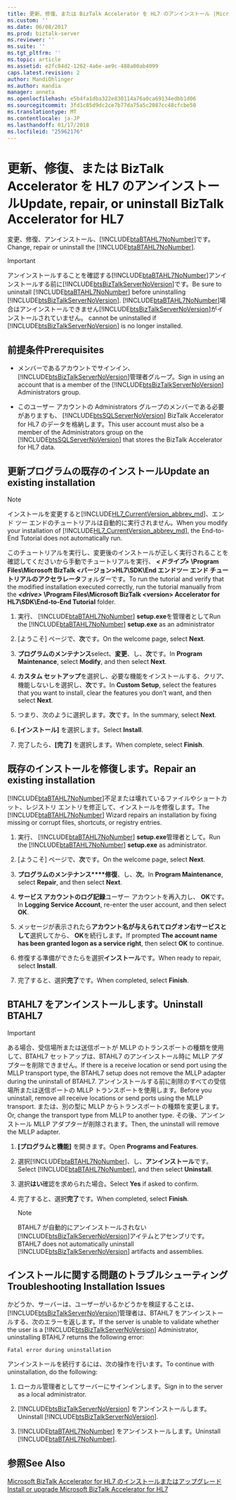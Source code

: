 ```yaml
---
title: 更新、修復、または BizTalk Accelerator を HL7 のアンインストール |Microsoft ドキュメント
ms.custom: ''
ms.date: 06/08/2017
ms.prod: biztalk-server
ms.reviewer: ''
ms.suite: ''
ms.tgt_pltfrm: ''
ms.topic: article
ms.assetid: e2fc84d2-1262-4a6e-ae9c-488a00ab4099
caps.latest.revision: 2
author: MandiOhlinger
ms.author: mandia
manager: anneta
ms.openlocfilehash: e5b4fa1dba322e830114a76a0ca69134edbb1d06
ms.sourcegitcommit: 3fd1c85d9dc2ce7b77da75a5c2087cc48cfcbe50
ms.translationtype: MT
ms.contentlocale: ja-JP
ms.lasthandoff: 01/17/2018
ms.locfileid: "25962176"
---
```

# <a name="update-repair-or-uninstall-biztalk-accelerator-for-hl7"></a><span data-ttu-id="6caa1-102">更新、修復、または BizTalk Accelerator を HL7 のアンインストール</span><span class="sxs-lookup"><span data-stu-id="6caa1-102">Update, repair, or uninstall BizTalk Accelerator for HL7</span></span>

<span data-ttu-id="6caa1-103">変更、修復、アンインストール、[!INCLUDE[btaBTAHL7NoNumber](../../includes/btabtahl7nonumber-md.md)]です。</span><span class="sxs-lookup"><span data-stu-id="6caa1-103">Change, repair or uninstall the [!INCLUDE[btaBTAHL7NoNumber](../../includes/btabtahl7nonumber-md.md)].</span></span>  
  
> [!IMPORTANT]
>  <span data-ttu-id="6caa1-104">アンインストールすることを確認する[!INCLUDE[btaBTAHL7NoNumber](../../includes/btabtahl7nonumber-md.md)]アンインストールする前に[!INCLUDE[btsBizTalkServerNoVersion](../../includes/btsbiztalkservernoversion-md.md)]です。</span><span class="sxs-lookup"><span data-stu-id="6caa1-104">Be sure to uninstall [!INCLUDE[btaBTAHL7NoNumber](../../includes/btabtahl7nonumber-md.md)] before uninstalling [!INCLUDE[btsBizTalkServerNoVersion](../../includes/btsbiztalkservernoversion-md.md)].</span></span> [!INCLUDE[btaBTAHL7NoNumber](../../includes/btabtahl7nonumber-md.md)]<span data-ttu-id="6caa1-105">場合はアンインストールできません[!INCLUDE[btsBizTalkServerNoVersion](../../includes/btsbiztalkservernoversion-md.md)]がインストールされていません。</span><span class="sxs-lookup"><span data-stu-id="6caa1-105"> cannot be uninstalled if [!INCLUDE[btsBizTalkServerNoVersion](../../includes/btsbiztalkservernoversion-md.md)] is no longer installed.</span></span>  

## <a name="prerequisites"></a><span data-ttu-id="6caa1-106">前提条件</span><span class="sxs-lookup"><span data-stu-id="6caa1-106">Prerequisites</span></span>
* <span data-ttu-id="6caa1-107">メンバーであるアカウントでサインイン、[!INCLUDE[btsBizTalkServerNoVersion](../../includes/btsbiztalkservernoversion-md.md)]管理者グループ。</span><span class="sxs-lookup"><span data-stu-id="6caa1-107">Sign in using an account that is a member of the [!INCLUDE[btsBizTalkServerNoVersion](../../includes/btsbiztalkservernoversion-md.md)] Administrators group.</span></span>  

* <span data-ttu-id="6caa1-108">このユーザー アカウントの Administrators グループのメンバーである必要がありますも、 [!INCLUDE[btsSQLServerNoVersion](../../includes/btssqlservernoversion-md.md)] BizTalk Accelerator for HL7 のデータを格納します。</span><span class="sxs-lookup"><span data-stu-id="6caa1-108">This user account must also be a member of the Administrators group on the [!INCLUDE[btsSQLServerNoVersion](../../includes/btssqlservernoversion-md.md)] that stores the BizTalk Accelerator for HL7 data.</span></span>  
    
## <a name="update-an-existing-installation"></a><span data-ttu-id="6caa1-109">更新プログラムの既存のインストール</span><span class="sxs-lookup"><span data-stu-id="6caa1-109">Update an existing installation</span></span>

> [!NOTE]
>  <span data-ttu-id="6caa1-110">インストールを変更すると[!INCLUDE[HL7_CurrentVersion_abbrev_md](../../includes/hl7-currentversion-abbrev-md.md)]、エンド ツー エンドのチュートリアルは自動的に実行されません。</span><span class="sxs-lookup"><span data-stu-id="6caa1-110">When you modify your installation of [!INCLUDE[HL7_CurrentVersion_abbrev_md](../../includes/hl7-currentversion-abbrev-md.md)], the End-to-End Tutorial does not automatically run.</span></span> 
> 
> <span data-ttu-id="6caa1-111">このチュートリアルを実行し、変更後のインストールが正しく実行されることを確認してくださいから手動でチュートリアルを実行、 ***\<ドライブ\>*** **\Program Files\Microsoft BizTalk \<バージョン\>HL7\SDK\End エンドツー エンド チュートリアルのアクセラレータ**フォルダーです。</span><span class="sxs-lookup"><span data-stu-id="6caa1-111">To run the tutorial and verify that the modified installation executed correctly, run the tutorial manually from the ***\<drive\>*** **\Program Files\Microsoft BizTalk \<version\> Accelerator for HL7\SDK\End-to-End Tutorial** folder.</span></span>
  
1. <span data-ttu-id="6caa1-112">実行、 [!INCLUDE[btaBTAHL7NoNumber](../../includes/btabtahl7nonumber-md.md)] **setup.exe**を管理者として</span><span class="sxs-lookup"><span data-stu-id="6caa1-112">Run the [!INCLUDE[btaBTAHL7NoNumber](../../includes/btabtahl7nonumber-md.md)] **setup.exe** as an administrator</span></span> 
  
2.  <span data-ttu-id="6caa1-113">[ようこそ] ページで、**次**です。</span><span class="sxs-lookup"><span data-stu-id="6caa1-113">On the welcome page, select **Next**.</span></span>  
  
3.  <span data-ttu-id="6caa1-114">**プログラムのメンテナンス**select、**変更**、し、**次**です。</span><span class="sxs-lookup"><span data-stu-id="6caa1-114">In **Program Maintenance**, select **Modify**, and then select **Next**.</span></span>  
  
4.  <span data-ttu-id="6caa1-115">**カスタム セットアップ**を選択し、必要な機能をインストールする、クリア、機能しないしを選択し、**次**です。</span><span class="sxs-lookup"><span data-stu-id="6caa1-115">In **Custom Setup**, select the features that you want to install, clear the features you don't want, and then select **Next**.</span></span>  
  
5.  <span data-ttu-id="6caa1-116">つまり、次のように選択します。**次**です。</span><span class="sxs-lookup"><span data-stu-id="6caa1-116">In the summary, select **Next**.</span></span>  
  
6.  <span data-ttu-id="6caa1-117">**[インストール]** を選択します。</span><span class="sxs-lookup"><span data-stu-id="6caa1-117">Select **Install**.</span></span>  
  
7. <span data-ttu-id="6caa1-118">完了したら、**[完了]** を選択します。</span><span class="sxs-lookup"><span data-stu-id="6caa1-118">When complete, select **Finish**.</span></span>  

## <a name="repair-an-existing-installation"></a><span data-ttu-id="6caa1-119">既存のインストールを修復します。</span><span class="sxs-lookup"><span data-stu-id="6caa1-119">Repair an existing installation</span></span>
<span data-ttu-id="6caa1-120">[!INCLUDE[btaBTAHL7NoNumber](../../includes/btabtahl7nonumber-md.md)]不足または壊れているファイルやショートカット、レジストリ エントリを修正して、インストールを修復します。</span><span class="sxs-lookup"><span data-stu-id="6caa1-120">The [!INCLUDE[btaBTAHL7NoNumber](../../includes/btabtahl7nonumber-md.md)] Wizard repairs an installation by fixing missing or corrupt files, shortcuts, or registry entries.</span></span>  
  
1. <span data-ttu-id="6caa1-121">実行、 [!INCLUDE[btaBTAHL7NoNumber](../../includes/btabtahl7nonumber-md.md)] **setup.exe**管理者として。</span><span class="sxs-lookup"><span data-stu-id="6caa1-121">Run the [!INCLUDE[btaBTAHL7NoNumber](../../includes/btabtahl7nonumber-md.md)] **setup.exe** as administrator.</span></span>  
  
2.  <span data-ttu-id="6caa1-122">[ようこそ] ページで、**次**です。</span><span class="sxs-lookup"><span data-stu-id="6caa1-122">On the welcome page, select **Next**.</span></span>  
  
3.  <span data-ttu-id="6caa1-123">**プログラムのメンテナンス****修復**、し、**次**。</span><span class="sxs-lookup"><span data-stu-id="6caa1-123">In **Program Maintenance**, select **Repair**, and then select **Next**.</span></span>  
  
4.  <span data-ttu-id="6caa1-124">**サービス アカウントのログ記録**ユーザー アカウントを再入力し、 **OK**です。</span><span class="sxs-lookup"><span data-stu-id="6caa1-124">In **Logging Service Account**, re-enter the user account, and then select **OK**.</span></span>  
  
4.  <span data-ttu-id="6caa1-125">メッセージが表示されたら**アカウント名が与えられてログオン右サービスとして**選択してから、 **OK**を続行します。</span><span class="sxs-lookup"><span data-stu-id="6caa1-125">If prompted **The account name has been granted logon as a service right**, then select **OK** to continue.</span></span>  
  
5.  <span data-ttu-id="6caa1-126">修復する準備ができたらを選択**インストール**です。</span><span class="sxs-lookup"><span data-stu-id="6caa1-126">When ready to repair, select **Install**.</span></span>  
  
6. <span data-ttu-id="6caa1-127">完了すると、選択**完了**です。</span><span class="sxs-lookup"><span data-stu-id="6caa1-127">When completed, select **Finish**.</span></span> 

  
## <a name="uninstall-btahl7"></a><span data-ttu-id="6caa1-128">BTAHL7 をアンインストールします。</span><span class="sxs-lookup"><span data-stu-id="6caa1-128">Uninstall BTAHL7</span></span>  

> [!IMPORTANT]
>  <span data-ttu-id="6caa1-129">ある場合、受信場所または送信ポートが MLLP のトランスポートの種類を使用して、BTAHL7 セットアップは、BTAHL7 のアンインストール時に MLLP アダプターを削除できません。</span><span class="sxs-lookup"><span data-stu-id="6caa1-129">If there is a receive location or send port using the MLLP transport type, the BTAHL7 setup does not remove the MLLP adapter during the uninstall of BTAHL7.</span></span> <span data-ttu-id="6caa1-130">アンインストールする前に削除のすべての受信場所または送信ポートの MLLP トランスポートを使用します。</span><span class="sxs-lookup"><span data-stu-id="6caa1-130">Before you uninstall, remove all receive locations or send ports using the MLLP transport.</span></span> <span data-ttu-id="6caa1-131">または、別の型に MLLP からトランスポートの種類を変更します。</span><span class="sxs-lookup"><span data-stu-id="6caa1-131">Or, change the transport type from MLLP to another type.</span></span> <span data-ttu-id="6caa1-132">その後、アンインストール MLLP アダプターが削除されます。</span><span class="sxs-lookup"><span data-stu-id="6caa1-132">Then, the uninstall will remove the MLLP adapter.</span></span>  
      
1.  <span data-ttu-id="6caa1-133">**[プログラムと機能]** を開きます。</span><span class="sxs-lookup"><span data-stu-id="6caa1-133">Open **Programs and Features**.</span></span>  
  
2.  <span data-ttu-id="6caa1-134">選択[!INCLUDE[btaBTAHL7NoNumber](../../includes/btabtahl7nonumber-md.md)]、し、**アンインストール**です。</span><span class="sxs-lookup"><span data-stu-id="6caa1-134">Select [!INCLUDE[btaBTAHL7NoNumber](../../includes/btabtahl7nonumber-md.md)], and then select **Uninstall**.</span></span>  
  
4.  <span data-ttu-id="6caa1-135">選択**はい**確認を求められた場合。</span><span class="sxs-lookup"><span data-stu-id="6caa1-135">Select **Yes** if asked to confirm.</span></span> 
  
5.  <span data-ttu-id="6caa1-136">完了すると、選択**完了**です。</span><span class="sxs-lookup"><span data-stu-id="6caa1-136">When completed, select **Finish**.</span></span>  
  
    > [!NOTE]
    >  <span data-ttu-id="6caa1-137">BTAHL7 が自動的にアンインストールされない[!INCLUDE[btsBizTalkServerNoVersion](../../includes/btsbiztalkservernoversion-md.md)]アイテムとアセンブリです。</span><span class="sxs-lookup"><span data-stu-id="6caa1-137">BTAHL7 does not automatically uninstall [!INCLUDE[btsBizTalkServerNoVersion](../../includes/btsbiztalkservernoversion-md.md)] artifacts and assemblies.</span></span>  
  

  
## <a name="troubleshooting-installation-issues"></a><span data-ttu-id="6caa1-138">インストールに関する問題のトラブルシューティング</span><span class="sxs-lookup"><span data-stu-id="6caa1-138">Troubleshooting Installation Issues</span></span>  
 <span data-ttu-id="6caa1-139">かどうか、サーバーは、ユーザーがいるかどうかを検証することは、[!INCLUDE[btsBizTalkServerNoVersion](../../includes/btsbiztalkservernoversion-md.md)]管理者は、BTAHL7 をアンインストールする、次のエラーを返します。</span><span class="sxs-lookup"><span data-stu-id="6caa1-139">If the server is unable to validate whether the user is a [!INCLUDE[btsBizTalkServerNoVersion](../../includes/btsbiztalkservernoversion-md.md)] Administrator, uninstalling BTAHL7 returns the following error:</span></span> 
 
 `Fatal error during uninstallation`  
  
<span data-ttu-id="6caa1-140">アンインストールを続行するには、次の操作を行います。</span><span class="sxs-lookup"><span data-stu-id="6caa1-140">To continue with uninstallation, do the following:</span></span>  
  
1.  <span data-ttu-id="6caa1-141">ローカル管理者としてサーバーにサインインします。</span><span class="sxs-lookup"><span data-stu-id="6caa1-141">Sign in to the server as a local administrator.</span></span>  
  
2.  <span data-ttu-id="6caa1-142">[!INCLUDE[btsBizTalkServerNoVersion](../../includes/btsbiztalkservernoversion-md.md)] をアンインストールします。</span><span class="sxs-lookup"><span data-stu-id="6caa1-142">Uninstall [!INCLUDE[btsBizTalkServerNoVersion](../../includes/btsbiztalkservernoversion-md.md)].</span></span>  
  
3.  <span data-ttu-id="6caa1-143">[!INCLUDE[btaBTAHL7NoNumber](../../includes/btabtahl7nonumber-md.md)] をアンインストールします。</span><span class="sxs-lookup"><span data-stu-id="6caa1-143">Uninstall [!INCLUDE[btaBTAHL7NoNumber](../../includes/btabtahl7nonumber-md.md)].</span></span>  
  
## <a name="see-also"></a><span data-ttu-id="6caa1-144">参照</span><span class="sxs-lookup"><span data-stu-id="6caa1-144">See Also</span></span>  
[<span data-ttu-id="6caa1-145">Microsoft BizTalk Accelerator for HL7 のインストールまたはアップグレード</span><span class="sxs-lookup"><span data-stu-id="6caa1-145">Install or upgrade Microsoft BizTalk Accelerator for HL7</span></span>](../../adapters-and-accelerators/accelerator-hl7/install-or-upgrade-microsoft-biztalk-accelerator-for-hl7.md)